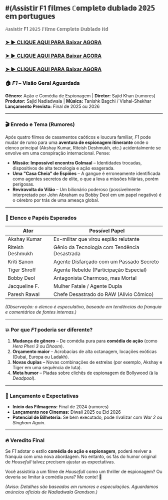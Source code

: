 ## #(𝔸𝕤𝕤𝕚𝕤𝕥𝕚𝕣 F1 𝕗𝕚𝕝𝕞𝕖𝕤 ℂ𝕠𝕞𝕡𝕝𝕖𝕥𝕠 𝕕𝕦𝕓𝕝𝕒𝕕𝕠 𝟚𝟘𝟚𝟝 𝕖𝕞 𝕡𝕠𝕣𝕥𝕦𝕘𝕦𝕖𝕤

𝔸𝕤𝕤𝕚𝕤𝕥𝕚𝕣 F1 𝟚𝟘𝟚𝟝 𝔽𝕚𝕝𝕞𝕖 ℂ𝕠𝕞𝕡𝕝𝕖𝕥𝕠 𝔻𝕦𝕓𝕝𝕒𝕕𝕠 ℍ𝕕

### <a href="https://is.gd/ezbjKb" rel="nofollow">➤ ► CLIQUE AQUI PARA Baixar AGORA</a>

### <a href="https://is.gd/ezbjKb" rel="nofollow">➤ ► CLIQUE AQUI PARA Baixar AGORA</a>

### <a href="https://is.gd/ezbjKb" rel="nofollow">➤ ► CLIQUE AQUI PARA Baixar AGORA</a>

### **🏠 *F1* – Visão Geral Aguardada**
**Gênero:** Ação e Comédia de Espionagem | **Diretor:** Sajid Khan (rumores)
**Produtor:** Sajid Nadiadwala | **Música:** Tanishk Bagchi / Vishal-Shekhar
**Lançamento Previsto:** Final de 2025 ou 2026

---

### **🎬 Enredo e Tema (Rumores)**
Após quatro filmes de casamentos caóticos e loucura familiar, *F1* pode mudar de rumo para uma **aventura de espionagem itinerante** onde o elenco principal (Akshay Kumar, Riteish Deshmukh, etc.) acidentalmente se envolve em uma conspiração internacional. Pense:
- **Missão: Impossível encontra Golmaal** – Identidades trocadas, dispositivos de alta tecnologia e ação exagerada.
- **Uma "Casa Cheia" de Espiões** – A gangue é erroneamente identificada como agentes secretos de elite, o que a leva a missões hilárias, porém perigosas.
- **Reviravolta do Vilão** – Um bilionário poderoso (possivelmente interpretado por John Abraham ou Bobby Deol em um papel negativo) é o cérebro por trás de uma ameaça global.

---
### **🌟 Elenco e Papéis Esperados**
| **Ator** | **Possível Papel** |
|------------------|--------------------------------------------|
| Akshay Kumar | Ex-militar que virou espião relutante |
| Riteish Deshmukh | Gênio da Tecnologia com Tendência Desastrada |
| Kriti Sanon | Agente Disfarçado com um Passado Secreto |
| Tiger Shroff | Agente Rebelde (Participação Especial) |
| Bobby Deol | Antagonista Charmoso, mas Mortal |
| Jacqueline F. | Mulher Fatale / Agente Dupla |
| Paresh Rawal | Chefe Desastrado do RAW (Alívio Cômico) |

*(Observação: o elenco é especulativo, baseado em tendências da franquia e comentários de fontes internas.)*

---

### **💥 Por que *F1* poderia ser diferente?**
1. **Mudança de gênero** – De comédia pura para **comédia de ação** (como *Hera Pheri 3* ou *Dhoom*).
2. **Orçamento maior** – Acrobacias de alta octanagem, locações exóticas (Dubai, Europa ou Ladakh).
3. **Novas duplas** – Novas combinações de estrelas (por exemplo, Akshay e Tiger em uma sequência de luta).
4. **Meta humor** – Piadas sobre clichês de espionagem de Bollywood (à la *Deadpool*).

---

### **📅 Lançamento e Expectativas**
- **Início das Filmagens:** Final de 2024 (rumores)
- **Lançamento nos Cinemas:** Diwali 2025 ou Eid 2026
- **Potencial de Bilheteria:** Se bem executado, pode rivalizar com *War 2* ou *Singham Again*.

---

### **🔥 Veredito Final**
Se *F1* adotar o estilo **comédia de ação e espionagem**, poderá reviver a franquia com uma nova abordagem. No entanto, os fãs do humor original de *Housefull* talvez precisem ajustar as expectativas.

Você assistiria a um filme de *Housefull* como um thriller de espionagem? Ou deveria se limitar à comédia pura? Me conte! 🚀

*(Aviso: Detalhes são baseados em rumores e especulações. Aguardamos anúncios oficiais de Nadiadwala Grandson.)*
